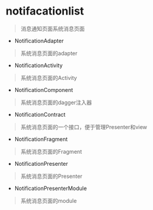 # notifacationlist
> 消息通知页面系统消息页面

- NotificationAdapter
> 系统消息页面的adapter

- NotificationActivity
> 系统消息页面的Activity

- NotificationComponent
> 系统消息页面的dagger注入器

- NotificationContract
> 系统消息页面的一个接口，便于管理Presenter和view

- NotificationFragment
> 系统消息页面的Fragment

- NotificationPresenter
> 系统消息页面的Presenter

- NotificationPresenterModule
> 系统消息页面的module


